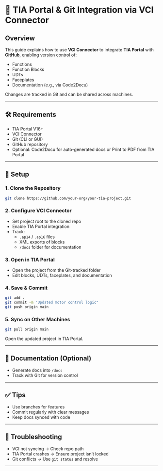 

# 📘 TIA Portal & Git Integration via VCI Connector

## Overview

This guide explains how to use **VCI Connector** to integrate **TIA Portal** with **GitHub**, enabling version control of:

- Functions  
- Function Blocks  
- UDTs  
- Faceplates  
- Documentation (e.g., via Code2Docu)

Changes are tracked in Git and can be shared across machines.

---

## 🛠 Requirements

- TIA Portal V16+
- VCI Connector
- Git (CLI or GUI)
- GitHub repository
- Optional: Code2Docu for auto-generated docs or Print to PDF from TIA Portal

---

## 🔧 Setup

### 1. Clone the Repository

```bash
git clone https://github.com/your-org/your-tia-project.git
```

### 2. Configure VCI Connector

- Set project root to the cloned repo
- Enable TIA Portal integration
- Track:
  - `.ap14` / `.ap16` files
  - XML exports of blocks
  - `/docs` folder for documentation

### 3. Open in TIA Portal

- Open the project from the Git-tracked folder
- Edit blocks, UDTs, faceplates, and documentation

### 4. Save & Commit

```bash
git add .
git commit -m "Updated motor control logic"
git push origin main
```

### 5. Sync on Other Machines

```bash
git pull origin main
```

Open the updated project in TIA Portal.

---

## 📄 Documentation (Optional)



- Generate docs into `/docs`
- Track with Git for version control

---

## ✅ Tips

- Use branches for features
- Commit regularly with clear messages
- Keep docs synced with code


---

## 🧩 Troubleshooting

- VCI not syncing → Check repo path
- TIA Portal crashes → Ensure project isn’t locked
- Git conflicts → Use `git status` and resolve

---
